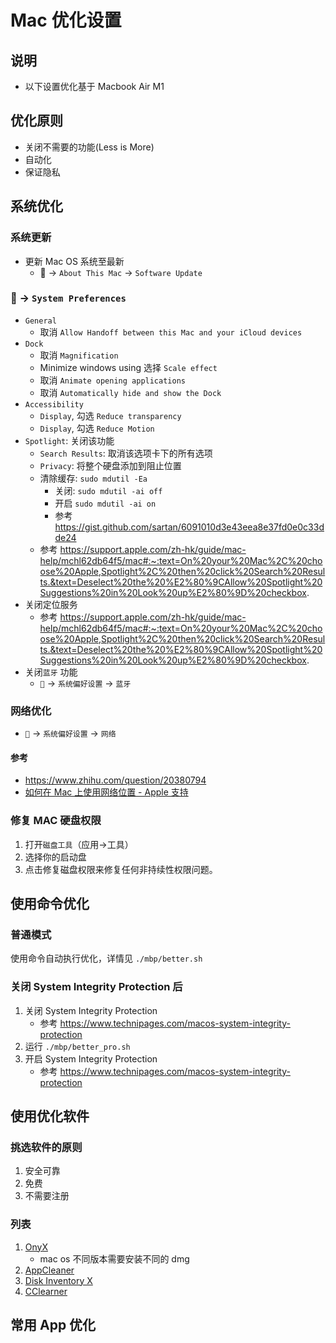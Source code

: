# Mac 优化设置

## 说明

-   以下设置优化基于 Macbook Air M1

## 优化原则

-   关闭不需要的功能(Less is More)
-   自动化
-   保证隐私

## 系统优化

### 系统更新

-   更新 Mac OS 系统至最新
    -    -> `About This Mac` -> `Software Update`

###  -> `System Preferences`

-   `General`
    -   取消 `Allow Handoff between this Mac and your iCloud devices`
-   `Dock`
    -   取消 `Magnification`
    -   Minimize windows using 选择 `Scale effect`
    -   取消 `Animate opening applications`
    -   取消 `Automatically hide and show the Dock`
-   `Accessibility`
    -   `Display`, 勾选 `Reduce transparency`
    -   `Display`, 勾选 `Reduce Motion`
-   `Spotlight`: 关闭该功能
    -   `Search Results`: 取消该选项卡下的所有选项
    -   `Privacy`: 将整个硬盘添加到阻止位置
    -   清除缓存: `sudo mdutil -Ea`
        -   关闭: `sudo mdutil -ai off`
        -   开启 `sudo mdutil -ai on`
        -   参考 https://gist.github.com/sartan/6091010d3e43eea8e37fd0e0c33dde24
    -   参考 https://support.apple.com/zh-hk/guide/mac-help/mchl62db64f5/mac#:~:text=On%20your%20Mac%2C%20choose%20Apple,Spotlight%2C%20then%20click%20Search%20Results.&text=Deselect%20the%20%E2%80%9CAllow%20Spotlight%20Suggestions%20in%20Look%20up%E2%80%9D%20checkbox.
-   关闭定位服务
    -   参考 https://support.apple.com/zh-hk/guide/mac-help/mchl62db64f5/mac#:~:text=On%20your%20Mac%2C%20choose%20Apple,Spotlight%2C%20then%20click%20Search%20Results.&text=Deselect%20the%20%E2%80%9CAllow%20Spotlight%20Suggestions%20in%20Look%20up%E2%80%9D%20checkbox.
-   关闭`蓝牙` 功能
    -   `` -> `系统偏好设置` -> `蓝牙`

### 网络优化

-   `` -> `系统偏好设置` -> `网络`

#### 参考

-   https://www.zhihu.com/question/20380794
-   [如何在 Mac 上使用网络位置 - Apple 支持](https://support.apple.com/zh-cn/HT202480)

### 修复 MAC 硬盘权限

1. 打开`磁盘工具`（应用->工具）
1. 选择你的启动盘
1. 点击修复磁盘权限来修复任何非持续性权限问题。

## 使用命令优化

### 普通模式

使用命令自动执行优化，详情见 `./mbp/better.sh`

### 关闭 System Integrity Protection 后

1. 关闭 System Integrity Protection
    - 参考 https://www.technipages.com/macos-system-integrity-protection
1. 运行 `./mbp/better_pro.sh`
1. 开启 System Integrity Protection
    - 参考 https://www.technipages.com/macos-system-integrity-protection

## 使用优化软件

### 挑选软件的原则

1. 安全可靠
1. 免费
1. 不需要注册

### 列表

1. [OnyX](https://www.titanium-software.fr/en/onyx.html)
    - mac os 不同版本需要安装不同的 dmg
1. [AppCleaner](http://freemacsoft.net/appcleaner/)
1. [Disk Inventory X](http://www.derlien.com/)
1. [CClearner](https://www.ccleaner.com/ccleaner-mac)

## 常用 App 优化
